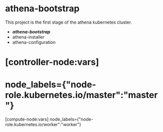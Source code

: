 # athena-bootstrap

This project is the first stage of the athena kubernetes cluster.

- ***athena-bootstrap***
- athena-installer
- athena-configuration

# [controller-node:vars]
# node_labels={"node-role.kubernetes.io/master":"master"}

[compute-node:vars]
node_labels={"node-role.kubernetes.io/worker":"worker"}